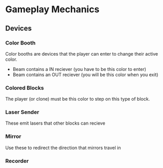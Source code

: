 # Gameplay Mechanics 

## Devices

### Color Booth
Color booths are devices that the player can enter
to change their active color.

* Beam contains a IN reciever (you have to be this color to enter)
* Beam contains an OUT reciever (you will be this color when you exit)

### Colored Blocks
The player (or clone) must be this color to
step on this type of block.

### Laser Sender
These emit lasers that other blocks can recieve

### Mirror 
Use these to redirect the direction that mirrors travel in 




### Recorder
